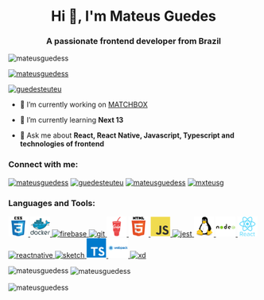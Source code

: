 <h1 align="center">Hi 👋, I'm Mateus Guedes</h1>
<h3 align="center">A passionate frontend developer from Brazil</h3>

<p align="left"> <img src="https://komarev.com/ghpvc/?username=mateusguedess&label=Profile%20views&color=0e75b6&style=flat" alt="mateusguedess" /> </p>

<p align="left"> <a href="https://github.com/ryo-ma/github-profile-trophy"><img src="https://github-profile-trophy.vercel.app/?username=mateusguedess" alt="mateusguedess" /></a> </p>

<p align="left"> <a href="https://twitter.com/guedesteuteu" target="blank"><img src="https://img.shields.io/twitter/follow/guedesteuteu?logo=twitter&style=for-the-badge" alt="guedesteuteu" /></a> </p>

- 🔭 I’m currently working on [MATCHBOX](https://www.linkedin.com/company/matchbox-brasil/mycompany/)

- 🌱 I’m currently learning **Next 13**

- 💬 Ask me about **React, React Native, Javascript, Typescript and technologies of frontend**

<h3 align="left">Connect with me:</h3>
<p align="left">
<a href="https://dev.to/mateusguedess" target="blank"><img align="center" src="https://cdn.jsdelivr.net/npm/simple-icons@3.0.1/icons/dev-dot-to.svg" alt="mateusguedess" height="30" width="40" /></a>
<a href="https://twitter.com/guedesteuteu" target="blank"><img align="center" src="https://cdn.jsdelivr.net/npm/simple-icons@3.0.1/icons/twitter.svg" alt="guedesteuteu" height="30" width="40" /></a>
<a href="https://linkedin.com/in/mateusguedess" target="blank"><img align="center" src="https://cdn.jsdelivr.net/npm/simple-icons@3.0.1/icons/linkedin.svg" alt="mateusguedess" height="30" width="40" /></a>
<a href="https://instagram.com/mxteusg" target="blank"><img align="center" src="https://cdn.jsdelivr.net/npm/simple-icons@3.0.1/icons/instagram.svg" alt="mxteusg" height="30" width="40" /></a>
</p>

<h3 align="left">Languages and Tools:</h3>
<p align="left"> <a href="https://www.w3schools.com/css/" target="_blank"> <img src="https://raw.githubusercontent.com/devicons/devicon/master/icons/css3/css3-original-wordmark.svg" alt="css3" width="40" height="40"/> </a> <a href="https://www.docker.com/" target="_blank"> <img src="https://raw.githubusercontent.com/devicons/devicon/master/icons/docker/docker-original-wordmark.svg" alt="docker" width="40" height="40"/> </a> <a href="https://firebase.google.com/" target="_blank"> <img src="https://www.vectorlogo.zone/logos/firebase/firebase-icon.svg" alt="firebase" width="40" height="40"/> </a> <a href="https://git-scm.com/" target="_blank"> <img src="https://www.vectorlogo.zone/logos/git-scm/git-scm-icon.svg" alt="git" width="40" height="40"/> </a> <a href="https://gulpjs.com" target="_blank"> <img src="https://raw.githubusercontent.com/devicons/devicon/master/icons/gulp/gulp-plain.svg" alt="gulp" width="40" height="40"/> </a> <a href="https://www.w3.org/html/" target="_blank"> <img src="https://raw.githubusercontent.com/devicons/devicon/master/icons/html5/html5-original-wordmark.svg" alt="html5" width="40" height="40"/> </a> <a href="https://developer.mozilla.org/en-US/docs/Web/JavaScript" target="_blank"> <img src="https://raw.githubusercontent.com/devicons/devicon/master/icons/javascript/javascript-original.svg" alt="javascript" width="40" height="40"/> </a> <a href="https://jestjs.io" target="_blank"> <img src="https://www.vectorlogo.zone/logos/jestjsio/jestjsio-icon.svg" alt="jest" width="40" height="40"/> </a> <a href="https://www.linux.org/" target="_blank"> <img src="https://raw.githubusercontent.com/devicons/devicon/master/icons/linux/linux-original.svg" alt="linux" width="40" height="40"/> </a> <a href="https://nodejs.org" target="_blank"> <img src="https://raw.githubusercontent.com/devicons/devicon/master/icons/nodejs/nodejs-original-wordmark.svg" alt="nodejs" width="40" height="40"/> </a> <a href="https://reactjs.org/" target="_blank"> <img src="https://raw.githubusercontent.com/devicons/devicon/master/icons/react/react-original-wordmark.svg" alt="react" width="40" height="40"/> </a> <a href="https://reactnative.dev/" target="_blank"> <img src="https://reactnative.dev/img/header_logo.svg" alt="reactnative" width="40" height="40"/> </a> <a href="https://www.sketch.com/" target="_blank"> <img src="https://www.vectorlogo.zone/logos/sketchapp/sketchapp-icon.svg" alt="sketch" width="40" height="40"/> </a> <a href="https://www.typescriptlang.org/" target="_blank"> <img src="https://raw.githubusercontent.com/devicons/devicon/master/icons/typescript/typescript-original.svg" alt="typescript" width="40" height="40"/> </a> <a href="https://webpack.js.org" target="_blank"> <img src="https://raw.githubusercontent.com/devicons/devicon/d00d0969292a6569d45b06d3f350f463a0107b0d/icons/webpack/webpack-original-wordmark.svg" alt="webpack" width="40" height="40"/> </a> <a href="https://www.adobe.com/products/xd.html" target="_blank"> <img src="https://cdn.worldvectorlogo.com/logos/adobe-xd.svg" alt="xd" width="40" height="40"/> </a> </p>

<p><img align="left" src="https://github-readme-stats.vercel.app/api/top-langs?username=mateusguedess&show_icons=true&locale=en&layout=compact" alt="mateusguedess" /></p>

<p>&nbsp;<img align="center" src="https://github-readme-stats.vercel.app/api?username=mateusguedess&show_icons=true&theme=tokyonight" alt="mateusguedess" /></p>

<p><img align="center" src="https://github-readme-streak-stats.herokuapp.com/?user=mateusguedess&" alt="mateusguedess" /></p>



<!--
**MateusGuedess/MateusGuedess** is a ✨ _special_ ✨ repository because its `README.md` (this file) appears on your GitHub profile.
